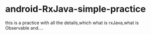 # android-RxJava-simple-practice
this is a practice with all the details,which what is rxJava,what is Observable and....
